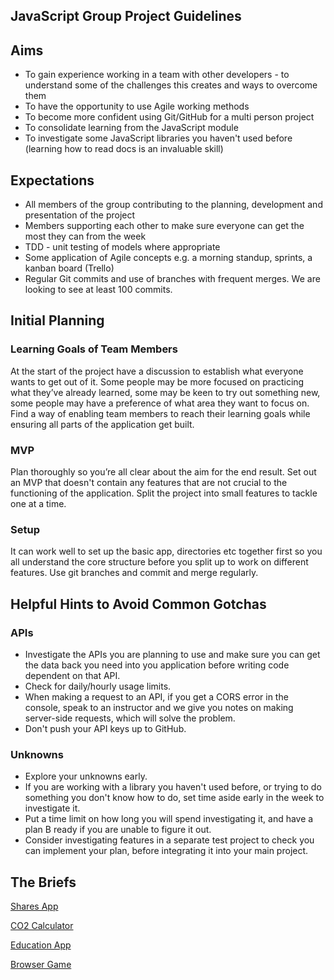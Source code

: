 ## JavaScript Group Project Guidelines

## Aims

- To gain experience working in a team with other developers - to understand some of the challenges this creates and ways to overcome them
- To have the opportunity to use Agile working methods
- To become more confident using Git/GitHub for a multi person project
- To consolidate learning from the JavaScript module
- To investigate some JavaScript libraries you haven't used before (learning how to read docs is an invaluable skill)

## Expectations

- All members of the group contributing to the planning, development and presentation of the project
- Members supporting each other to make sure everyone can get the most they can from the week
- TDD - unit testing of models where appropriate
- Some application of Agile concepts e.g. a morning standup, sprints, a kanban board (Trello)
- Regular Git commits and use of branches with frequent merges. We are looking to see at least 100 commits.

## Initial Planning

### Learning Goals of Team Members

At the start of the project have a discussion to establish what everyone wants to get out of it. Some people may be more focused on practicing what they’ve already learned, some may be keen to try out something new, some people may have a preference of what area they want to focus on. Find a way of enabling team members to reach their learning goals while ensuring all parts of the application get built.

### MVP

Plan thoroughly so you’re all clear about the aim for the end result. Set out an MVP that doesn't contain any features that are not crucial to the functioning of the application. Split the project into small features to tackle one at a time.

### Setup

It can work well to set up the basic app, directories etc together first so you all understand the core structure before you split up to work on different features.
Use git branches and commit and merge regularly.

## Helpful Hints to Avoid Common Gotchas

### APIs

- Investigate the APIs you are planning to use and make sure you can get the data back you need into you application before writing code dependent on that API.
- Check for daily/hourly usage limits.
- When making a request to an API, if you get a CORS error in the console, speak to an instructor and we give you notes on making server-side requests, which will solve the problem.
- Don't push your API keys up to GitHub.

### Unknowns

- Explore your unknowns early.
- If you are working with a library you haven't used before, or trying to do something you don't know how to do, set time aside early in the week to investigate it.
- Put a time limit on how long you will spend investigating it, and have a plan B ready if you are unable to figure it out.
- Consider investigating features in a separate test project to check you can implement your plan, before integrating it into your main project.

## The Briefs

[Shares App](briefs/shares_app.md)

[CO2 Calculator](briefs/co2_calculator.md)

[Education App](briefs/education_app.md)

[Browser Game](briefs/browser_game.md)
